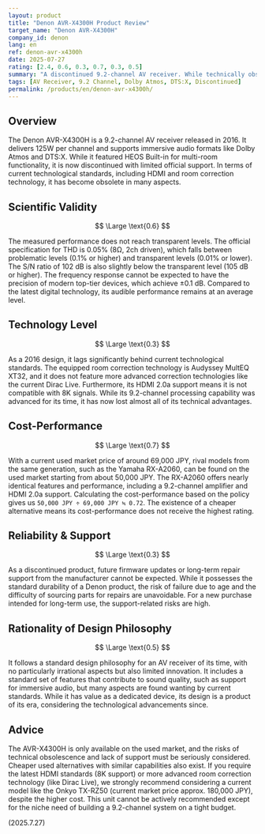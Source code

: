 ```yaml
---
layout: product
title: "Denon AVR-X4300H Product Review"
target_name: "Denon AVR-X4300H"
company_id: denon
lang: en
ref: denon-avr-x4300h
date: 2025-07-27
rating: [2.4, 0.6, 0.3, 0.7, 0.3, 0.5]
summary: "A discontinued 9.2-channel AV receiver. While technically obsolete compared to current models, it holds some value when compared to its peers in the used market."
tags: [AV Receiver, 9.2 Channel, Dolby Atmos, DTS:X, Discontinued]
permalink: /products/en/denon-avr-x4300h/
---
```


## Overview

The Denon AVR-X4300H is a 9.2-channel AV receiver released in 2016. It delivers 125W per channel and supports immersive audio formats like Dolby Atmos and DTS:X. While it featured HEOS Built-in for multi-room functionality, it is now discontinued with limited official support. In terms of current technological standards, including HDMI and room correction technology, it has become obsolete in many aspects.

## Scientific Validity

$$ \Large \text{0.6} $$

The measured performance does not reach transparent levels. The official specification for THD is 0.05% (8Ω, 2ch driven), which falls between problematic levels (0.1% or higher) and transparent levels (0.01% or lower). The S/N ratio of 102 dB is also slightly below the transparent level (105 dB or higher). The frequency response cannot be expected to have the precision of modern top-tier devices, which achieve ±0.1 dB. Compared to the latest digital technology, its audible performance remains at an average level.

## Technology Level

$$ \Large \text{0.3} $$

As a 2016 design, it lags significantly behind current technological standards. The equipped room correction technology is Audyssey MultEQ XT32, and it does not feature more advanced correction technologies like the current Dirac Live. Furthermore, its HDMI 2.0a support means it is not compatible with 8K signals. While its 9.2-channel processing capability was advanced for its time, it has now lost almost all of its technical advantages.

## Cost-Performance

$$ \Large \text{0.7} $$

With a current used market price of around 69,000 JPY, rival models from the same generation, such as the Yamaha RX-A2060, can be found on the used market starting from about 50,000 JPY. The RX-A2060 offers nearly identical features and performance, including a 9.2-channel amplifier and HDMI 2.0a support. Calculating the cost-performance based on the policy gives us `50,000 JPY ÷ 69,000 JPY ≒ 0.72`. The existence of a cheaper alternative means its cost-performance does not receive the highest rating.

## Reliability & Support

$$ \Large \text{0.3} $$

As a discontinued product, future firmware updates or long-term repair support from the manufacturer cannot be expected. While it possesses the standard durability of a Denon product, the risk of failure due to age and the difficulty of sourcing parts for repairs are unavoidable. For a new purchase intended for long-term use, the support-related risks are high.

## Rationality of Design Philosophy

$$ \Large \text{0.5} $$

It follows a standard design philosophy for an AV receiver of its time, with no particularly irrational aspects but also limited innovation. It includes a standard set of features that contribute to sound quality, such as support for immersive audio, but many aspects are found wanting by current standards. While it has value as a dedicated device, its design is a product of its era, considering the technological advancements since.

## Advice

The AVR-X4300H is only available on the used market, and the risks of technical obsolescence and lack of support must be seriously considered. Cheaper used alternatives with similar capabilities also exist. If you require the latest HDMI standards (8K support) or more advanced room correction technology (like Dirac Live), we strongly recommend considering a current model like the Onkyo TX-RZ50 (current market price approx. 180,000 JPY), despite the higher cost. This unit cannot be actively recommended except for the niche need of building a 9.2-channel system on a tight budget.

(2025.7.27)
